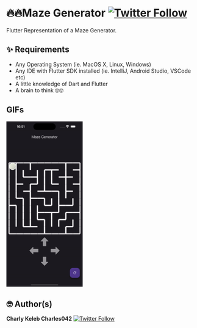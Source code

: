 # 🔥🔥Maze Generator [![Twitter Follow](https://img.shields.io/twitter/follow/CharlyKeleb.svg?style=social)](https://twitter.com/CharlyKeleb)

Flutter Representation of a Maze Generator.

## ✨ Requirements
* Any Operating System (ie. MacOS X, Linux, Windows)
* Any IDE with Flutter SDK installed (ie. IntelliJ, Android Studio, VSCode etc)
* A little knowledge of Dart and Flutter
* A brain to think 🤓🤓

## GIFs
<p>
<img src="ss/1.gif" width="200">

</p>

## 🤓 Author(s)
**Charly Keleb Charles042** [![Twitter Follow](https://img.shields.io/twitter/follow/Charlykeleb.svg?style=social)](https://twitter.com/Charlykeleb)
